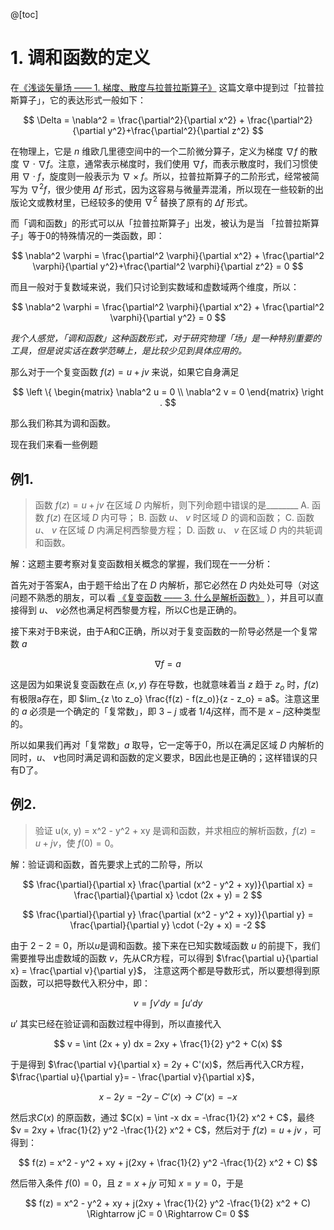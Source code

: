 @[toc]

# 1. 调和函数的定义

在[《浅谈矢量场 —— 1. 梯度、散度与拉普拉斯算子》](https://seagochen.blog.csdn.net/article/details/114387703) 这篇文章中提到过「拉普拉斯算子」，它的表达形式一般如下：

$$
\Delta = \nabla^2 = \frac{\partial^2}{\partial x^2} + \frac{\partial^2}{\partial y^2}+\frac{\partial^2}{\partial z^2}
$$

在物理上，它是 $n$ 维欧几里德空间中的一个二阶微分算子，定义为梯度 $\nabla f$ 的散度 $\nabla \cdot \nabla f$。注意，通常表示梯度时，我们使用 $\nabla f$，而表示散度时，我们习惯使用 $\nabla \cdot f$，旋度则一般表示为 $\nabla \times f$。所以，拉普拉斯算子的二阶形式，经常被简写为 $\nabla^2 f$，很少使用 $\Delta f$ 形式，因为这容易与微量弄混淆，所以现在一些较新的出版论文或教材里，已经较多的使用 $\nabla^2$ 替换了原有的 $\Delta f$ 形式。

而「调和函数」的形式可以从「拉普拉斯算子」出发，被认为是当 「拉普拉斯算子」等于0的特殊情况的一类函数，即：

$$
\nabla^2 \varphi = \frac{\partial^2 \varphi}{\partial x^2} + \frac{\partial^2 \varphi}{\partial y^2}+\frac{\partial^2 \varphi}{\partial z^2} = 0
$$

而且一般对于复数域来说，我们只讨论到实数域和虚数域两个维度，所以：

$$
\nabla^2 \varphi = \frac{\partial^2 \varphi}{\partial x^2} + \frac{\partial^2 \varphi}{\partial y^2} = 0
$$

*我个人感觉，「调和函数」这种函数形式，对于研究物理「场」是一种特别重要的工具，但是说实话在数学范畴上，是比较少见到具体应用的。* 

那么对于一个复变函数 $f(z) = u + j v$ 来说，如果它自身满足

$$
\left \{ \begin{matrix}
		\nabla^2 u = 0 \\
 		\nabla^2 v = 0
\end{matrix} \right .
$$

那么我们称其为调和函数。

现在我们来看一些例题

## 例1.

> 函数 $f(z) = u + j v$ 在区域 $D$ 内解析，则下列命题中错误的是________
> A. 函数 $f(z)$ 在区域 $D$ 内可导；
> B. 函数 $u$、 $v$ 时区域 $D$ 的调和函数；
> C. 函数 $u$、 $v$ 在区域 $D$ 内满足柯西黎曼方程；
> D. 函数 $u$、 $v$ 在区域 $D$ 内的共轭调和函数。

解：这题主要考察对复变函数相关概念的掌握，我们现在一一分析：

首先对于答案A，由于题干给出了在 $D$ 内解析，那它必然在 $D$ 内处处可导（对这问题不熟悉的朋友，可以看 [《复变函数 —— 3. 什么是解析函数》](https://seagochen.blog.csdn.net/article/details/121663513) ），并且可以直接得到  $u$、 $v$必然也满足柯西黎曼方程，所以C也是正确的。

接下来对于B来说，由于A和C正确，所以对于复变函数的一阶导必然是一个复常数 $a$

$$
\nabla f = a
$$

这是因为如果说复变函数在点 $(x, y)$ 存在导数，也就意味着当 $z$ 趋于 $z_o$ 时，$f(z)$ 有极限a存在，即 $lim_{z \to z_o} \frac{f(z) - f(z_o)}{z - z_o} = a$。注意这里的 $a$ 必须是一个确定的「复常数」，即 $3-j$ 或者 $1/4j$这样，而不是 $x - j$这种类型的。

所以如果我们再对「复常数」$a$ 取导，它一定等于0，所以在满足区域 $D$ 内解析的同时，$u$、 $v$也同时满足调和函数的定义要求，B因此也是正确的；这样错误的只有D了。


## 例2.

> 验证 u(x, y) = x^2 - y^2 + xy 是调和函数，并求相应的解析函数，$f(z) = u + j v$，使 $f(0) = 0$。

解：验证调和函数，首先要求上式的二阶导，所以

$$
\frac{\partial}{\partial x} \frac{\partial (x^2 - y^2 + xy)}{\partial x} = \frac{\partial}{\partial x} \cdot (2x + y) = 2
$$

$$
\frac{\partial}{\partial y} \frac{\partial (x^2 - y^2 + xy)}{\partial y} = \frac{\partial}{\partial y} \cdot (-2y + x) = -2
$$

由于 $2-2 =0$，所以$u$是调和函数。接下来在已知实数域函数 $u$ 的前提下，我们需要推导出虚数域的函数 $v$，先从CR方程，可以得到 $\frac{\partial u}{\partial x} = \frac{\partial v}{\partial y}$， 注意这两个都是导数形式，所以要想得到原函数，可以把导数代入积分中，即：

$$
v = \int v' dy = \int u' dy
$$

$u'$ 其实已经在验证调和函数过程中得到，所以直接代入

$$
v = \int (2x + y) dx = 2xy + \frac{1}{2} y^2 + C(x)
$$

于是得到 $\frac{\partial v}{\partial x} = 2y + C'(x)$，然后再代入CR方程，$\frac{\partial u}{\partial y}= - \frac{\partial v}{\partial x}$，

$$
x - 2y = -2y - C'(x) \to C'(x) = -x
$$

然后求$C(x)$ 的原函数，通过 $C(x) = \int -x dx = -\frac{1}{2} x^2 + C$，最终 $v = 2xy + \frac{1}{2} y^2 -\frac{1}{2} x^2 + C$，然后对于 $f(z) = u + jv$ ，可得到：

$$
f(z) = x^2 - y^2 + xy + j(2xy + \frac{1}{2} y^2 -\frac{1}{2} x^2 + C) 
$$

然后带入条件 $f(0) = 0$，且 $z = x + j y$ 可知 $x = y = 0$，于是

$$
f(z) = x^2 - y^2 + xy + j(2xy + \frac{1}{2} y^2 -\frac{1}{2} x^2 + C)  \Rightarrow  jC = 0 \Rightarrow  C= 0
$$